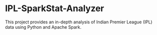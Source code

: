 # IPL-SparkStat-Analyzer
This project provides an in-depth analysis of Indian Premier League (IPL) data using Python and Apache Spark. 
